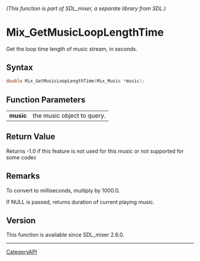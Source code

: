 ###### (This function is part of SDL_mixer, a separate library from SDL.)
# Mix_GetMusicLoopLengthTime

Get the loop time length of music stream, in seconds.

## Syntax

```c
double Mix_GetMusicLoopLengthTime(Mix_Music *music);

```

## Function Parameters

|               |                            |
| ------------- | -------------------------- |
| **music**     | the music object to query. |

## Return Value

Returns -1.0 if this feature is not used for this music or not supported
for some codec

## Remarks

To convert to milliseconds, multiply by 1000.0.

If NULL is passed, returns duration of current playing music.

## Version

This function is available since SDL_mixer 2.6.0.

----
[CategoryAPI](CategoryAPI.md)
